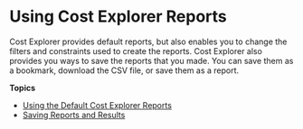 # Using Cost Explorer Reports<a name="ce-reports"></a>

Cost Explorer provides default reports, but also enables you to change the filters and constraints used to create the reports\. Cost Explorer also provides you ways to save the reports that you made\. You can save them as a bookmark, download the CSV file, or save them as a report\. 

**Topics**
+ [Using the Default Cost Explorer Reports](ce-default-reports.md)
+ [Saving Reports and Results](ce-saving.md)